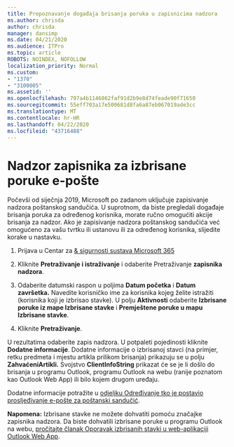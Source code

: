 ```yaml
---
title: Prepoznavanje događaja brisanja poruka u zapisnicima nadzora
ms.author: chrisda
author: chrisda
manager: dansimp
ms.date: 04/21/2020
ms.audience: ITPro
ms.topic: article
ROBOTS: NOINDEX, NOFOLLOW
localization_priority: Normal
ms.custom:
- "1370"
- "3100005"
ms.assetid: ''
ms.openlocfilehash: 797a4b1146862faf91d2b9e8d74feade90f71650
ms.sourcegitcommit: 55eff703a17e500681d8fa6a87eb067019ade3cc
ms.translationtype: MT
ms.contentlocale: hr-HR
ms.lasthandoff: 04/22/2020
ms.locfileid: "43716488"
---
```

# <a name="audit-logs-for-deleted-email-messages"></a>Nadzor zapisnika za izbrisane poruke e-pošte

Počevši od siječnja 2019, Microsoft po zadanom uključuje zapisivanje nadzora poštanskog sandučića. U suprotnom, da biste pregledali događaje brisanja poruka za određenog korisnika, morate ručno omogućiti akcije brisanja za nadzor. Ako je zapisivanje nadzora poštanskog sandučića već omogućeno za vašu tvrtku ili ustanovu ili za određenog korisnika, slijedite korake u nastavku.

1. Prijava u Centar za [& sigurnosti sustava Microsoft 365](https://protection.office.com/)

2. Kliknite **Pretraživanje i istraživanje** i odaberite Pretraživanje **zapisnika nadzora**.

3. Odaberite datumski raspon u poljima **Datum početka** i **Datum završetka.** Navedite korisničko ime za korisnika kojeg želite istražiti (korisnika koji je izbrisao stavke). U polju **Aktivnosti** odaberite **Izbrisane poruke iz mape Izbrisane stavke** i **Premještene poruke u mapu Izbrisane stavke**.

4. Kliknite **Pretraživanje**.

U rezultatima odaberite zapis nadzora. U potpaleti pojedinosti kliknite **Dodatne informacije**. Dodatne informacije o izbrisanoj stavci (na primjer, retku predmeta i mjestu artikla prilikom brisanja) prikazuju se u polju **ZahvaćeniArtikli.** Svojstvo **ClientInfoString** prikazat će se je li došlo do brisanja u programu Outlook, programu Outlook na webu (ranije poznatom kao Outlook Web App) ili bilo kojem drugom uređaju.

Dodatne informacije potražite u [odjeljku Određivanje tko je postavio prosljeđivanje e-pošte za poštanski sandučić](https://docs.microsoft.com/office365/securitycompliance/auditing-troubleshooting-scenarios#determining-if-a-user-deleted-email-items).

**Napomena:** Izbrisane stavke ne možete dohvatiti pomoću značajke zapisnika nadzora. Da biste dohvatili izbrisane poruke u programu Outlook na webu, [pročitajte članak Oporavak izbrisanih stavki u web-aplikaciji Outlook Web App](https://support.office.com/article/C3D8FC15-EEEF-4F1C-81DF-E27964B7EDD4).
